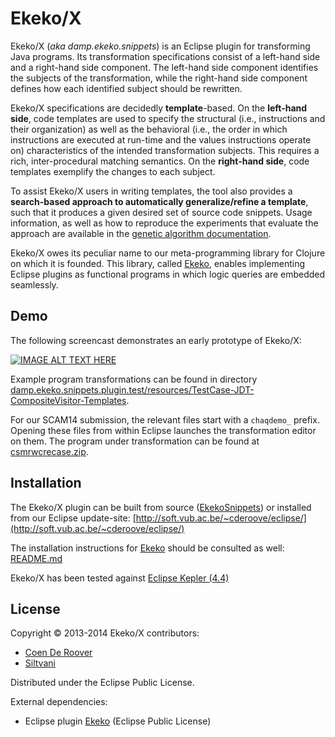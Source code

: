 # Ekeko/X 
Ekeko/X (*aka damp.ekeko.snippets*) is an Eclipse plugin for transforming Java programs. Its transformation specifications consist of a left-hand side and a right-hand side component. The left-hand side component identifies the subjects of the transformation, while the right-hand side component defines how each identified subject should be rewritten. 

Ekeko/X specifications are decidedly **template**-based. On the **left-hand side**, code templates are used to specify the structural (i.e., instructions and their organization) as well as the behavioral (i.e., the order in which instructions are executed at run-time and the values instructions operate on) characteristics of the intended transformation subjects. This requires a rich, inter-procedural matching semantics. On the **right-hand side**, code templates exemplify the changes to each subject. 

To assist Ekeko/X users in writing templates, the tool also provides a **search-based approach to automatically generalize/refine a template**, such that it produces a given desired set of source code snippets. Usage information, as well as how to reproduce the experiments that evaluate the approach are available in the [genetic algorithm documentation](https://github.com/cderoove/damp.ekeko.snippets/blob/master/damp.ekeko.snippets.plugin/src/damp/ekeko/snippets/geneticsearch/README.md). 

Ekeko/X owes its peculiar name to our meta-programming library for Clojure on which it is founded. This library, called [Ekeko](https://github.com/cderoove/damp.ekeko/tree/master/EkekoPlugin), enables implementing Eclipse plugins as functional programs in which logic queries are embedded seamlessly. 

## Demo

The following screencast demonstrates an early prototype of Ekeko/X:

[![IMAGE ALT TEXT HERE](http://img.youtube.com/vi/CXNKyBIuAv8/0.jpg)](http://youtu.be/CXNKyBIuAv8)

Example program transformations can be found in directory [damp.ekeko.snippets.plugin.test/resources/TestCase-JDT-CompositeVisitor-Templates](
https://github.com/cderoove/damp.ekeko.snippets/tree/master/damp.ekeko.snippets.plugin.test/resources/TestCase-JDT-CompositeVisitor-Templates). 

For our SCAM14 submission, the relevant files start with a ``chaqdemo_`` prefix. Opening these files from within Eclipse launches the transformation editor on them. The program under transformation can be found at [csmrwcrecase.zip](http://soft.vub.ac.be/~resteven/).

## Installation

The Ekeko/X plugin can be built from source ([EkekoSnippets](https://github.com/cderoove/damp.ekeko.snippets/tree/master/EkekoSnippets)) or installed from our Eclipse update-site: [http://soft.vub.ac.be/~cderoove/eclipse/](http://soft.vub.ac.be/~cderoove/eclipse/)

The installation instructions for [Ekeko](https://github.com/cderoove/damp.ekeko/tree/master/EkekoPlugin) should be consulted as well: [README.md](https://github.com/cderoove/damp.ekeko/blob/master/damp.ekeko.plugin/README.md)

Ekeko/X has been tested against [Eclipse Kepler (4.4)](http://www.eclipse.org)


## License  

Copyright © 2013-2014 Ekeko/X contributors: 

* [Coen De Roover](http://soft.vub.ac.be/~cderoove/)
* [Siltvani](siltvani@vub.ac.be)


Distributed under the Eclipse Public License.

External dependencies:

* Eclipse plugin [Ekeko](https://github.com/cderoove/damp.ekeko/tree/master/EkekoPlugin) (Eclipse Public License)
  
